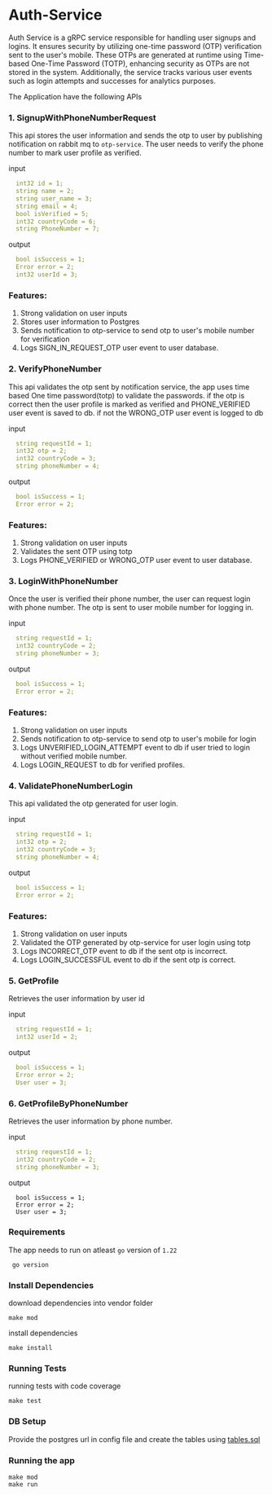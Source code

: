 # Auth-Service

Auth Service is a gRPC service responsible for handling user signups and logins. 
It ensures security by utilizing one-time password (OTP) verification sent to the
user's mobile. These OTPs are generated at runtime using Time-based One-Time Password
(TOTP), enhancing security as OTPs are not stored in the system. Additionally, the 
service tracks various user events such as login attempts and successes for analytics purposes.


The Application have the following APIs
 ### 1. SignupWithPhoneNumberRequest
    
This api stores the user information and sends the otp to user by publishing notification on rabbit mq to `otp-service`. 
The user needs to verify the phone number to mark user profile as verified.

input
```yaml
  int32 id = 1;
  string name = 2;
  string user_name = 3;
  string email = 4;
  bool isVerified = 5;
  int32 countryCode = 6;
  string PhoneNumber = 7;
```
output

```yaml
  bool isSuccess = 1;
  Error error = 2;
  int32 userId = 3;
```

### Features: 
1. Strong validation on user inputs
2. Stores user information to Postgres
3. Sends notification to otp-service to send otp to user's mobile number for verification
4. Logs SIGN_IN_REQUEST_OTP user event to user database.


### 2. VerifyPhoneNumber

This api validates the otp sent by notification service, the app uses time based One time password(totp) to validate the passwords. if the otp is correct then the user profile is marked as verified and
PHONE_VERIFIED user event is saved to db. if not the WRONG_OTP user event is logged to db

input

```yaml
  string requestId = 1;
  int32 otp = 2;
  int32 countryCode = 3;
  string phoneNumber = 4;
```
output

```yaml
  bool isSuccess = 1;
  Error error = 2;
```
### Features:
1. Strong validation on user inputs
2. Validates the sent OTP using totp
3. Logs PHONE_VERIFIED or WRONG_OTP user event to user database.

### 3. LoginWithPhoneNumber
Once the user is verified their phone number, the user can request login with phone number. The otp is sent to user mobile number for logging in. 


input

```yaml
  string requestId = 1;
  int32 countryCode = 2;
  string phoneNumber = 3;
```
output

```yaml
  bool isSuccess = 1;
  Error error = 2;
```
### Features:
1. Strong validation on user inputs
2. Sends notification to otp-service to send otp to user's mobile for login
3. Logs UNVERIFIED_LOGIN_ATTEMPT event to db if user tried to login without verified mobile number.
4. Logs LOGIN_REQUEST to db for verified profiles.

### 4. ValidatePhoneNumberLogin
This api validated the otp generated for user login.


input

```yaml
  string requestId = 1;
  int32 otp = 2;
  int32 countryCode = 3;
  string phoneNumber = 4;
```
output

```yaml
  bool isSuccess = 1;
  Error error = 2;
```
### Features:
1. Strong validation on user inputs
2. Validated the OTP generated by otp-service for user login using totp
3. Logs INCORRECT_OTP event to db if the sent otp is incorrect.
4. Logs LOGIN_SUCCESSFUL event to db if the sent otp is correct.


### 5. GetProfile
Retrieves the user information by user id

input

```yaml
  string requestId = 1;
  int32 userId = 2;
```

output

```yaml
  bool isSuccess = 1;
  Error error = 2;
  User user = 3;
```


### 6. GetProfileByPhoneNumber

Retrieves the user information by phone number.

input
```yaml
  string requestId = 1;
  int32 countryCode = 2;
  string phoneNumber = 3;
```
output
```shell
  bool isSuccess = 1;
  Error error = 2;
  User user = 3;
```

### Requirements

The app needs to run on atleast `go` version of `1.22`


```shell
 go version
```

### Install Dependencies
download dependencies into vendor folder
```shell
make mod
```

install dependencies
```shell
make install
```

### Running Tests

running tests with code coverage

```shell
make test
```

### DB Setup

Provide the postgres url in config file and create the tables using [tables.sql](tables.sql)


### Running the app
```shell
make mod
make run
```


